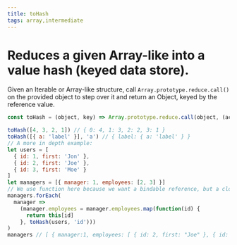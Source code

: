 ```yaml
---
title: toHash
tags: array,intermediate
---
```


# Reduces a given Array-like into a value hash (keyed data store).

Given an Iterable or Array-like structure, call `Array.prototype.reduce.call()` on the provided object to step over it and return an Object, keyed by the reference value.

```js
const toHash = (object, key) => Array.prototype.reduce.call(object, (acc, data, index) => ((acc[!key ? index : data[key]] = data), acc), {})
```

```js
toHash([4, 3, 2, 1]) // { 0: 4, 1: 3, 2: 2, 3: 1 }
toHash([{ a: 'label' }], 'a') // { label: { a: 'label' } }
// A more in depth example:
let users = [
  { id: 1, first: 'Jon' },
  { id: 2, first: 'Joe' },
  { id: 3, first: 'Moe' }
]
let managers = [{ manager: 1, employees: [2, 3] }]
// We use function here because we want a bindable reference, but a closure referencing the hash would work, too.
managers.forEach(
  manager =>
    (manager.employees = manager.employees.map(function(id) {
      return this[id]
    }, toHash(users, 'id')))
)
managers // [ { manager:1, employees: [ { id: 2, first: "Joe" }, { id: 3, first: "Moe" } ] } ]
```

